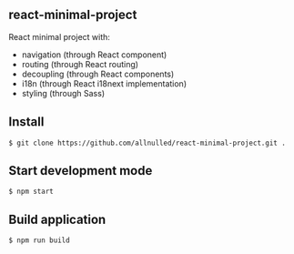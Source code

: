 ## react-minimal-project

React minimal project with:

- navigation (through React component)
- routing (through React routing)
- decoupling (through React components)
- i18n (through React i18next implementation)
- styling (through Sass)

## Install

`$ git clone https://github.com/allnulled/react-minimal-project.git .`

## Start development mode

`$ npm start`

## Build application

`$ npm run build`

